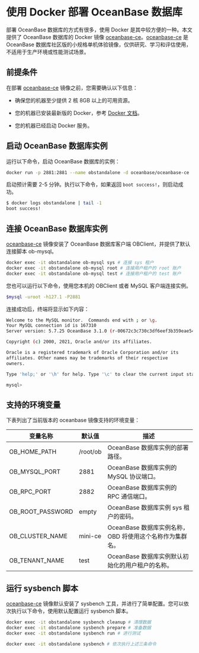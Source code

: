 # 使用 Docker 部署 OceanBase 数据库

部署 OceanBase 数据库的方式有很多，使用 Docker 是其中较方便的一种。本文提供了 OceanBase 数据库的 Docker 镜像 [oceanbase-ce](https://hub.docker.com/r/oceanbase/oceanbase-ce)。[oceanbase-ce](https://hub.docker.com/r/oceanbase/oceanbase-ce) 是 OceanBase 数据库社区版的小规格单机体验镜像，仅供研究、学习和评估使用，不适用于生产环境或性能测试场景。

## 前提条件

在部署 [oceanbase-ce](https://hub.docker.com/r/oceanbase/oceanbase-ce) 镜像之前，您需要确认以下信息：

* 确保您的机器至少提供 2 核 8GB 以上的可用资源。

* 您的机器已安装最新版的 Docker，参考 [Docker 文档](https://docs.docker.com/get-docker/)。

* 您的机器已经启动 Docker 服务。

## 启动 OceanBase 数据库实例

运行以下命令，启动 OceanBase 数据库的实例：

```bash
docker run -p 2881:2881 --name obstandalone -d oceanbase/oceanbase-ce
```

启动预计需要 2-5 分钟。执行以下命令，如果返回 `boot success!`，则启动成功。

```bash
$ docker logs obstandalone | tail -1
boot success!
```

## 连接 OceanBase 数据库实例

[oceanbase-ce](https://hub.docker.com/r/oceanbase/oceanbase-ce) 镜像安装了 OceanBase 数据库客户端 OBClient，并提供了默认连接脚本 ob-mysql。

```bash
docker exec -it obstandalone ob-mysql sys # 连接 sys 租户
docker exec -it obstandalone ob-mysql root # 连接用户租户的 root 账户
docker exec -it obstandalone ob-mysql test # 连接用户租户的 test 账户
```

您也可以运行以下命令，使用您本机的 OBClient 或者 MySQL 客户端连接实例。

```bash
$mysql -uroot -h127.1 -P2881
```

连接成功后，终端将显示如下内容：

```bash
Welcome to the MySQL monitor.  Commands end with ; or \g.
Your MySQL connection id is 167310
Server version: 5.7.25 OceanBase 3.1.0 (r-00672c3c730c3df6eef3b359eae548d8c2db5ea2) (Built Jun 22 2021 12:46:28)

Copyright (c) 2000, 2021, Oracle and/or its affiliates.

Oracle is a registered trademark of Oracle Corporation and/or its
affiliates. Other names may be trademarks of their respective
owners.

Type 'help;' or '\h' for help. Type '\c' to clear the current input statement.

mysql>
```

## 支持的环境变量

下表列出了当前版本的 oceanbase 镜像支持的环境变量：

|       变量名称       |   默认值    |                 描述                  |
|------------------|----------|-------------------------------------|
| OB_HOME_PATH     | /root/ob | OceanBase 数据库实例的部署路径。               |
| OB_MYSQL_PORT    | 2881     | OceanBase 数据库实例的 MySQL 协议端口。        |
| OB_RPC_PORT      | 2882     | OceanBase 数据库实例的 RPC 通信端口。          |
| OB_ROOT_PASSWORD | empty    | OceanBase 数据库实例 sys 租户的密码。          |
| OB_CLUSTER_NAME  | mini-ce  | OceanBase 数据库实例名称，OBD 将使用这个名称作为集群名。 |
| OB_TENANT_NAME   | test     | OceanBase 数据库实例默认初始化的用户租户的名称。       |

## 运行 sysbench 脚本

[oceanbase-ce](https://hub.docker.com/r/oceanbase/oceanbase-ce) 镜像默认安装了 sysbench 工具，并进行了简单配置。您可以依次执行以下命令，使用默认配置运行 sysbench 脚本。

```bash
docker exec -it obstandalone sysbench cleanup # 清理数据
docker exec -it obstandalone sysbench prepare # 准备数据
docker exec -it obstandalone sysbench run # 进行测试

docker exec -it obstandalone sysbench # 依次执行上述三条命令
```
